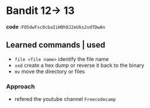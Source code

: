# Bandit 12-> 13

**code** :`FO5dwFsc0cbaIiH0h8J2eUks2vdTDwAn`

## Learned commands | used

- `file <file name>` identify the file name
- `xxd` create a hex dump or reverse it back to the binary
- `mv` move the directory or files

### Approach

- refered the youtube channel `Freecodecamp`
